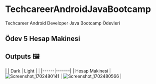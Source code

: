 # TechcareerAndroidJavaBootcamp
Techcareer Android Developer Java Bootcamp Ödevleri

## Ödev 5 Hesap Makinesi

## Outputs 🖼

|                    | Dark | Light |
|                    |------|-------|
| Hesap Makinesi | ![Screenshot_1702480141](https://github.com/tolgabudanoglu/TechcareerAndroidJavaBootcamp/assets/56005848/206aa932-e662-4da1-9477-92c6e066f927) |  ![Screenshot_1702480566](https://github.com/tolgabudanoglu/TechcareerAndroidJavaBootcamp/assets/56005848/43aa59bd-6f97-4845-9299-de91f134e4c7)  |







